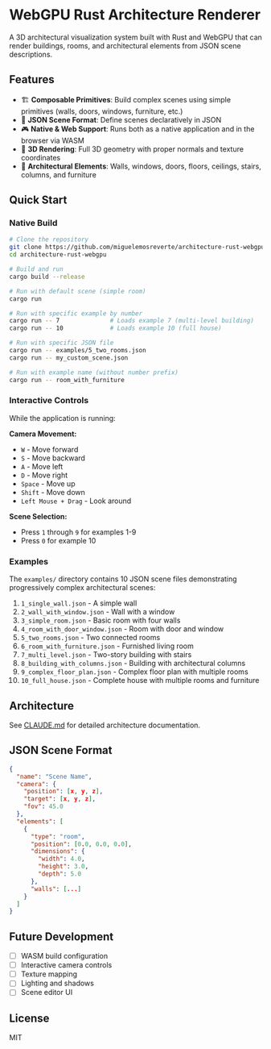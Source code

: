 # WebGPU Rust Architecture Renderer

A 3D architectural visualization system built with Rust and WebGPU that can render buildings, rooms, and architectural elements from JSON scene descriptions.

## Features

- 🏗️ **Composable Primitives**: Build complex scenes using simple primitives (walls, doors, windows, furniture, etc.)
- 📄 **JSON Scene Format**: Define scenes declaratively in JSON
- 🎮 **Native & Web Support**: Runs both as a native application and in the browser via WASM
- 🎨 **3D Rendering**: Full 3D geometry with proper normals and texture coordinates
- 📐 **Architectural Elements**: Walls, windows, doors, floors, ceilings, stairs, columns, and furniture

## Quick Start

### Native Build
```bash
# Clone the repository
git clone https://github.com/miguelemosreverte/architecture-rust-webgpu
cd architecture-rust-webgpu

# Build and run
cargo build --release

# Run with default scene (simple room)
cargo run

# Run with specific example by number
cargo run -- 7              # Loads example 7 (multi-level building)
cargo run -- 10             # Loads example 10 (full house)

# Run with specific JSON file
cargo run -- examples/5_two_rooms.json
cargo run -- my_custom_scene.json

# Run with example name (without number prefix)
cargo run -- room_with_furniture
```

### Interactive Controls

While the application is running:

**Camera Movement:**
- `W` - Move forward
- `S` - Move backward
- `A` - Move left
- `D` - Move right
- `Space` - Move up
- `Shift` - Move down
- `Left Mouse + Drag` - Look around

**Scene Selection:**
- Press `1` through `9` for examples 1-9
- Press `0` for example 10

### Examples

The `examples/` directory contains 10 JSON scene files demonstrating progressively complex architectural scenes:

1. `1_single_wall.json` - A simple wall
2. `2_wall_with_window.json` - Wall with a window
3. `3_simple_room.json` - Basic room with four walls
4. `4_room_with_door_window.json` - Room with door and window
5. `5_two_rooms.json` - Two connected rooms
6. `6_room_with_furniture.json` - Furnished living room
7. `7_multi_level.json` - Two-story building with stairs
8. `8_building_with_columns.json` - Building with architectural columns
9. `9_complex_floor_plan.json` - Complex floor plan with multiple rooms
10. `10_full_house.json` - Complete house with multiple rooms and furniture

## Architecture

See [CLAUDE.md](CLAUDE.md) for detailed architecture documentation.

## JSON Scene Format

```json
{
  "name": "Scene Name",
  "camera": {
    "position": [x, y, z],
    "target": [x, y, z],
    "fov": 45.0
  },
  "elements": [
    {
      "type": "room",
      "position": [0.0, 0.0, 0.0],
      "dimensions": {
        "width": 4.0,
        "height": 3.0,
        "depth": 5.0
      },
      "walls": [...]
    }
  ]
}
```

## Future Development

- [ ] WASM build configuration
- [ ] Interactive camera controls
- [ ] Texture mapping
- [ ] Lighting and shadows
- [ ] Scene editor UI

## License

MIT